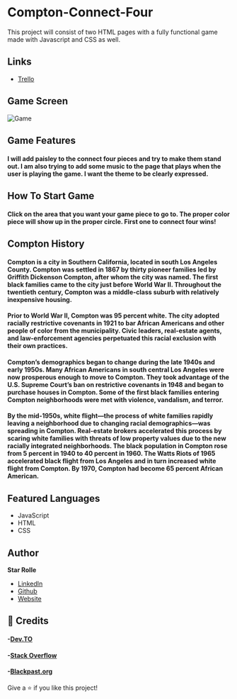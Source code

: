 # Compton-Connect-Four

This project will consist of two HTML pages with a fully functional game made with Javascript and CSS as well.

## Links

- [Trello](https://trello.com/b/3ZWSLVfK/compton-connect-four)

## Game Screen

![Game](/Users/starnesharussell/Desktop/ConnectFour.png)

## Game Features

#### I will add paisley to the connect four pieces and try to make them stand out. I am also trying to add some music to the page that plays when the user is playing the game. I want the theme to be clearly expressed.

## How To Start Game

#### Click on the area that you want your game piece to go to. The proper color piece will show up in the proper circle. First one to connect four wins!

## Compton History

#### Compton is a city in Southern California, located in south Los Angeles County. Compton was settled in 1867 by thirty pioneer families led by Griffith Dickenson Compton, after whom the city was named. The first black families came to the city just before World War II. Throughout the twentieth century, Compton was a middle-class suburb with relatively inexpensive housing.

#### Prior to World War II, Compton was 95 percent white. The city adopted racially restrictive covenants in 1921 to bar African Americans and other people of color from the municipality. Civic leaders, real-estate agents, and law-enforcement agencies perpetuated this racial exclusion with their own practices.

#### Compton’s demographics began to change during the late 1940s and early 1950s. Many African Americans in south central Los Angeles were now prosperous enough to move to Compton. They took advantage of the U.S. Supreme Court’s ban on restrictive covenants in 1948 and began to purchase houses in Compton. Some of the first black families entering Compton neighborhoods were met with violence, vandalism, and terror.

#### By the mid-1950s, white flight—the process of white families rapidly leaving a neighborhood due to changing racial demographics—was spreading in Compton. Real-estate brokers accelerated this process by scaring white families with threats of low property values due to the new racially integrated neighborhoods. The black population in Compton rose from 5 percent in 1940 to 40 percent in 1960. The Watts Riots of 1965 accelerated black flight from Los Angeles and in turn increased white flight from Compton. By 1970, Compton had become 65 percent African American.

## Featured Languages

- JavaScript
- HTML
- CSS

## Author

**Star Rolle**

- [LinkedIn](https://www.linkedin.com/in/starrolle/)
- [Github](github.com/starrolle13)
- [Website](thecurlstop.com)

## 🤝 Credits

#### -[Dev.TO](https://dev.to/rohit19060/how-to-write-stunning-github-readme-md-template-provided-5b09)

#### -[Stack Overflow](https://stackoverflow.com/)

#### -[Blackpast.org](https://www.blackpast.org/african-american-history/compton-california-1867/)

Give a ⭐️ if you like this project!
